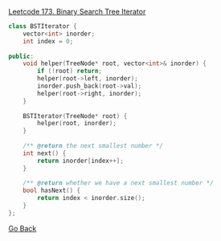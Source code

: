 [Leetcode 173. Binary Search Tree Iterator](https://leetcode.com/problems/binary-search-tree-iterator/)

```cpp
class BSTIterator {
    vector<int> inorder;
    int index = 0;
    
public:
    void helper(TreeNode* root, vector<int>& inorder) {
        if (!root) return;
        helper(root->left, inorder);
        inorder.push_back(root->val);
        helper(root->right, inorder);
    }
    
    BSTIterator(TreeNode* root) {
        helper(root, inorder);
    }
    
    /** @return the next smallest number */
    int next() {
        return inorder[index++];
    }
    
    /** @return whether we have a next smallest number */
    bool hasNext() {
        return index < inorder.size();
    }
};
```

[Go Back](tree/tree-traversal?id=exercises)